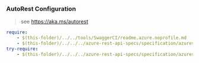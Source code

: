 ### AutoRest Configuration
> see https://aka.ms/autorest

``` yaml
require:
    - $(this-folder)/../../tools/SwaggerCI/readme.azure.noprofile.md
    - $(this-folder)/../../../azure-rest-api-specs/specification/azurestackhci/resource-manager/Microsoft.AzureStackHCI/StackHCIVM/readme.md
try-require:
    - $(this-folder)/../../../azure-rest-api-specs/specification/azurestackhci/resource-manager/Microsoft.AzureStackHCI/StackHCIVM/readme.powershell.md
```
